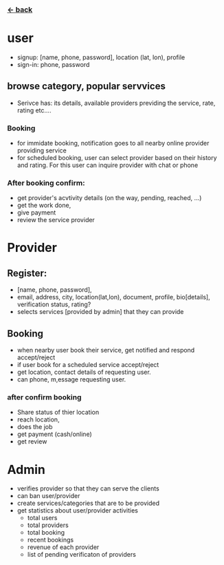 ### [<- back](../) <br>

# user
- signup: [name, phone, password], location (lat, lon), profile
- sign-in:  phone, password

## browse category, popular servvices
- Serivce has: its details, available providers previding the service, rate, rating etc....
### Booking
- for immidate booking, notification goes to all nearby online provider providing service
- for scheduled booking, user can select provider based on their history and rating. For this user can inquire provider with chat or phone
### After booking confirm:
- get provider's acvtivity details (on the way, pending, reached, ...)
- get the work done, 
- give payment
- review the service provider


# Provider
## Register: 
- [name, phone, password],
- email, address, city, location(lat,lon), document, profile, bio[details], verification status, rating?
- selects services [provided by admin] that they can provide
## Booking
- when nearby user book their service, get notified and respond accept/reject
- if user book for a scheduled service accept/reject
- get location, contact details of requesting user.
- can phone, m,essage requesting user.

### after confirm booking 
- Share status of thier location
- reach location, 
- does the job
- get payment (cash/online)
- get review

# Admin
- verifies provider so that they can serve the clients
- can ban user/provider
- create services/categories that are to be provided
- get statistics about user/provider activities
    - total users
    - total providers
    - total booking
    - recent bookings
    - revenue of each provider
    - list of pending verificaton of providers
